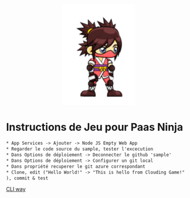 <center><img src="./images/paas_ninja.png" width="200"></center>

# Instructions de Jeu pour Paas Ninja

```
* App Services -> Ajouter -> Node JS Empty Web App
* Regarder le code source du sample, tester l'excecution
* Dans Options de déploiement -> Deconnecter le github 'sample'
* Dans Options de déploiement -> Configurer un git local
* Dans propriété recuperer le git azure correspondant
* Clone, edit ("Hello World!" -> "This is hello from Clouding Game!" ), commit & test
```

[CLI way](https://docs.microsoft.com/fr-fr/azure/app-service/app-service-web-get-started-nodej)